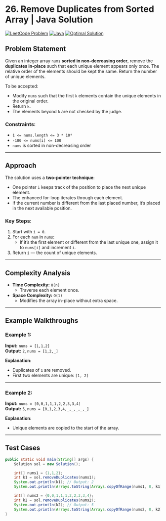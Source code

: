 # 26. Remove Duplicates from Sorted Array | Java Solution

[![LeetCode Problem](https://img.shields.io/badge/LeetCode-26.%20Remove%20Duplicates%20from%20Sorted%20Array-blue)](https://leetcode.com/problems/remove-duplicates-from-sorted-array/)
[![Java](https://img.shields.io/badge/Language-Java-orange)](https://java.com)
[![Optimal Solution](https://img.shields.io/badge/Solution-Optimal-brightgreen)]()

## Problem Statement
Given an integer array `nums` **sorted in non-decreasing order**, remove the **duplicates in-place** such that each unique element appears only once. The relative order of the elements should be kept the same. Return the number of unique elements.

To be accepted:
- Modify `nums` such that the first `k` elements contain the unique elements in the original order.
- Return `k`.
- The elements beyond `k` are not checked by the judge.

### Constraints:
- `1 <= nums.length <= 3 * 10⁴`
- `-100 <= nums[i] <= 100`
- `nums` is sorted in non-decreasing order

---

## Approach
The solution uses a **two-pointer technique**:
- One pointer `i` keeps track of the position to place the next unique element.
- The enhanced for-loop iterates through each element.
- If the current number is different from the last placed number, it’s placed in the next available position.

### Key Steps:
1. Start with `i = 0`.
2. For each `num` in `nums`:
   - If it’s the first element or different from the last unique one, assign it to `nums[i]` and increment `i`.
3. Return `i` — the count of unique elements.

---

## Complexity Analysis
- **Time Complexity:** `O(n)`  
  - Traverse each element once.
- **Space Complexity:** `O(1)`  
  - Modifies the array in-place without extra space.

---

## Example Walkthroughs

### Example 1:
**Input:** `nums = [1,1,2]`  
**Output:** `2`, `nums = [1,2,_]`

**Explanation:**  
- Duplicates of `1` are removed.
- First two elements are unique: `[1, 2]`

---

### Example 2:
**Input:** `nums = [0,0,1,1,1,2,2,3,3,4]`  
**Output:** `5`, `nums = [0,1,2,3,4,_,_,_,_,_]`

**Explanation:**  
- Unique elements are copied to the start of the array.

---

## Test Cases
```java
public static void main(String[] args) {
    Solution sol = new Solution();

    int[] nums1 = {1,1,2};
    int k1 = sol.removeDuplicates(nums1);
    System.out.println(k1); // Output: 2
    System.out.println(Arrays.toString(Arrays.copyOfRange(nums1, 0, k1))); // Output: [1, 2]

    int[] nums2 = {0,0,1,1,1,2,2,3,3,4};
    int k2 = sol.removeDuplicates(nums2);
    System.out.println(k2); // Output: 5
    System.out.println(Arrays.toString(Arrays.copyOfRange(nums2, 0, k2))); // Output: [0, 1, 2, 3, 4]
}
```
